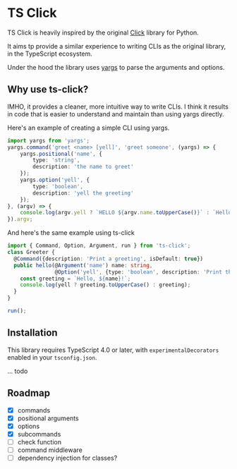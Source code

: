# TS Click
TS Click is heavily inspired by the original [Click](https://click.palletsprojects.com/en/8.1.x/) library for Python.

It aims tp provide a similar experience to writing CLIs as the original library, in the TypeScript ecosystem.

Under the hood the library uses [yargs](https://yargs.js.org/) to parse the arguments and options. 

## Why use ts-click?
IMHO, it provides a cleaner, more intuitive way to write CLIs. I think it results in code that is easier to understand and maintain than using yargs directly.

Here's an example of creating a simple CLI using yargs.
```typescript   
import yargs from 'yargs';
yargs.command('greet <name> [yell]', 'greet someone', (yargs) => {
    yargs.positional('name', {
        type: 'string',
        description: 'the name to greet'
    });
    yargs.option('yell', {
        type: 'boolean',
        description: 'yell the greeting'
    });
}, (argv) => {
    console.log(argv.yell ? `HELLO ${argv.name.toUpperCase()}` : `Hello ${argv.name}`);
}).argv;
```    

And here's the same example using ts-click
```typescript
import { Command, Option, Argument, run } from 'ts-click';
class Greeter {
  @Command({description: 'Print a greeting', isDefault: true})
  public hello(@Argument('name') name: string,
               @Option('yell', {type: 'boolean', description: 'Print the greeting in upper case'}) yell: boolean) {
    const greeting = `Hello, ${name}!`;
    console.log(yell ? greeting.toUpperCase() : greeting);
  }
}

run();
```

## Installation
This library requires TypeScript 4.0 or later, with `experimentalDecorators` enabled in your `tsconfig.json`.

... todo


## Roadmap
- [x] commands
- [x] positional arguments
- [x] options
- [x] subcommands
- [ ] check function
- [ ] command middleware
- [ ] dependency injection for classes?
